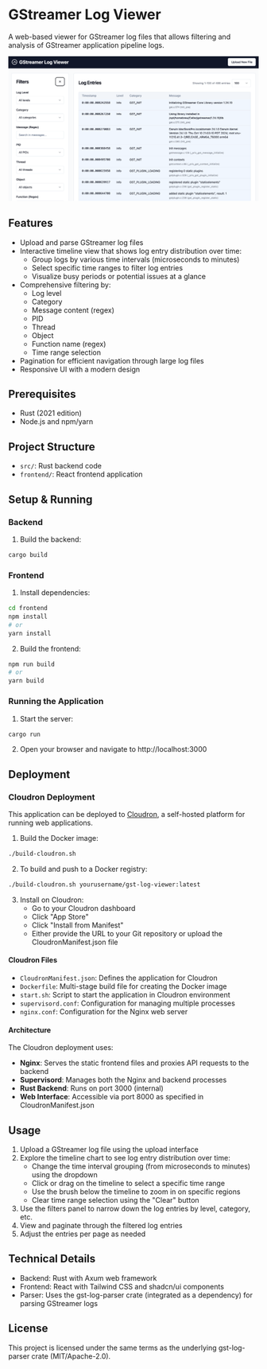 # GStreamer Log Viewer

A web-based viewer for GStreamer log files that allows filtering and analysis of GStreamer application pipeline logs.

![GStreamer Log Viewer Screenshot - with timeline view and filtering options](screenshot-gst-log-viewer.png)

## Features

- Upload and parse GStreamer log files
- Interactive timeline view that shows log entry distribution over time:
  - Group logs by various time intervals (microseconds to minutes)
  - Select specific time ranges to filter log entries
  - Visualize busy periods or potential issues at a glance
- Comprehensive filtering by:
  - Log level
  - Category
  - Message content (regex)
  - PID
  - Thread
  - Object
  - Function name (regex)
  - Time range selection
- Pagination for efficient navigation through large log files
- Responsive UI with a modern design

## Prerequisites

- Rust (2021 edition)
- Node.js and npm/yarn

## Project Structure

- `src/`: Rust backend code
- `frontend/`: React frontend application

## Setup & Running

### Backend

1. Build the backend:

```bash
cargo build
```

### Frontend

1. Install dependencies:

```bash
cd frontend
npm install
# or
yarn install
```

2. Build the frontend:

```bash
npm run build
# or
yarn build
```

### Running the Application

1. Start the server:

```bash
cargo run
```

2. Open your browser and navigate to http://localhost:3000

## Deployment

### Cloudron Deployment

This application can be deployed to [Cloudron](https://cloudron.io/), a self-hosted platform for running web applications.

1. Build the Docker image:

```bash
./build-cloudron.sh
```

2. To build and push to a Docker registry:

```bash
./build-cloudron.sh yourusername/gst-log-viewer:latest
```

3. Install on Cloudron:
   - Go to your Cloudron dashboard
   - Click "App Store"
   - Click "Install from Manifest"
   - Either provide the URL to your Git repository or upload the CloudronManifest.json file

#### Cloudron Files

- `CloudronManifest.json`: Defines the application for Cloudron
- `Dockerfile`: Multi-stage build file for creating the Docker image
- `start.sh`: Script to start the application in Cloudron environment
- `supervisord.conf`: Configuration for managing multiple processes
- `nginx.conf`: Configuration for the Nginx web server

#### Architecture

The Cloudron deployment uses:
- **Nginx**: Serves the static frontend files and proxies API requests to the backend
- **Supervisord**: Manages both the Nginx and backend processes
- **Rust Backend**: Runs on port 3000 (internal)
- **Web Interface**: Accessible via port 8000 as specified in CloudronManifest.json

## Usage

1. Upload a GStreamer log file using the upload interface
2. Explore the timeline chart to see log entry distribution over time:
   - Change the time interval grouping (from microseconds to minutes) using the dropdown
   - Click or drag on the timeline to select a specific time range
   - Use the brush below the timeline to zoom in on specific regions
   - Clear time range selection using the "Clear" button
3. Use the filters panel to narrow down the log entries by level, category, etc.
4. View and paginate through the filtered log entries
5. Adjust the entries per page as needed

## Technical Details

- Backend: Rust with Axum web framework
- Frontend: React with Tailwind CSS and shadcn/ui components
- Parser: Uses the gst-log-parser crate (integrated as a dependency) for parsing GStreamer logs

## License

This project is licensed under the same terms as the underlying gst-log-parser crate (MIT/Apache-2.0).
